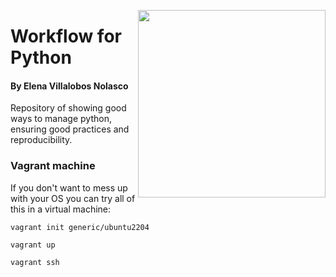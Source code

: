 
[<img src="https://centroi.org/wp-content/uploads/2021/05/logo-EGobiernoyTP-Tec-de-Monterrey-1280x327.png" width="300" align="right"/>](https://egobiernoytp.tec.mx/)

# Workflow for Python

#### By Elena Villalobos Nolasco 


Repository of showing good ways to manage python, ensuring good practices and reproducibility.


### Vagrant machine

If you don't want to mess up with your OS you can try all of this in a virtual machine:

```
vagrant init generic/ubuntu2204
```

```
vagrant up
```

```
vagrant ssh
```

